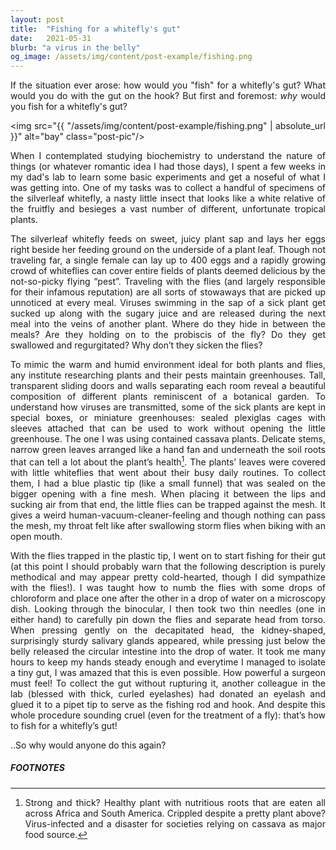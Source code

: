 ```yaml
---
layout: post
title:  "Fishing for a whitefly's gut"
date:   2021-05-31
blurb: "a virus in the belly"
og_image: /assets/img/content/post-example/fishing.png
---
```

<style>body {text-align: justify}</style>

If the situation ever arose: how would you "fish" for a whitefly's gut? What would you do with the gut on the hook? But first and foremost: *why* would you fish for a whitefly's gut? 

<img src="{{ "/assets/img/content/post-example/fishing.png" | absolute_url }}" alt="bay" class="post-pic"/>

When I contemplated studying biochemistry to understand the nature of things (or whatever romantic idea I had those days), I spent a few weeks in my dad's lab to learn some basic experiments and get a noseful of what I was getting into. One of my tasks was to collect a handful of specimens of the silverleaf whitefly, a nasty little insect that looks like a white relative of the fruitfly and besieges a vast number of different, unfortunate tropical plants. 

The silverleaf whitefly feeds on sweet, juicy plant sap and lays her eggs right beside her feeding ground on the underside of a plant leaf. Though not traveling far, a single female can lay up to 400 eggs and a rapidly growing crowd of whiteflies can cover entire fields of plants deemed delicious by the not-so-picky flying “pest”. Traveling with the flies (and largely responsible for their infamous reputation) are all sorts of stowaways that are picked up unnoticed at every meal. Viruses swimming in the sap of a sick plant get sucked up along with the sugary juice and are released during the next meal into the veins of another plant. Where do they hide in between the meals? Are they holding on to the probiscis of the fly? Do they get swallowed and regurgitated? Why don’t they sicken the flies?     

To mimic the warm and humid environment ideal for both plants and flies, any institute researching plants and their pests maintain greenhouses. Tall, transparent sliding doors and walls separating each room reveal a beautiful composition of different plants reminiscent of a botanical garden. To understand how viruses are transmitted, some of the sick plants are kept in special boxes, or miniature greenhouses: sealed plexiglas cages with sleeves attached that can be used to work without opening the little greenhouse. The one I was using contained cassava plants. Delicate stems, narrow green leaves arranged like a hand fan and underneath the soil roots that can tell a lot about the plant’s health[^1]. The plants’ leaves were covered with little whiteflies that went about their busy daily routines. To collect them, I had a blue plastic tip (like a small funnel) that was sealed on the bigger opening with a fine mesh. When placing it between the lips and sucking air from that end, the little flies can be trapped against the mesh. It gives a weird human-vacuum-cleaner-feeling and though nothing can pass the mesh, my throat felt like after swallowing storm flies when biking with an open mouth. 

With the flies trapped in the plastic tip, I went on to start fishing for their gut (at this point I should probably warn that the following description is purely methodical and may appear pretty cold-hearted, though I did sympathize with the flies!). I was taught how to numb the flies with some drops of chloroform and place one after the other in a drop of water on a microscopy dish. Looking through the binocular, I then took two thin needles (one in either hand) to carefully pin down the flies and separate head from torso. When pressing gently on the decapitated head, the kidney-shaped, surprisingly sturdy salivary glands appeared, while pressing just below the belly released the circular intestine into the drop of water. It took me many hours to keep my hands steady enough and everytime I managed to isolate a tiny gut, I was amazed that this is even possible. How powerful a surgeon must feel! To collect the gut without rupturing it, another colleague in the lab (blessed with thick, curled eyelashes) had donated an eyelash and glued it to a pipet tip to serve as the fishing rod and hook. And despite this whole procedure sounding cruel (even for the treatment of a fly): that’s how to fish for a whitefly’s gut! 

..So why would anyone do this again?


##### FOOTNOTES

[^1]: Strong and thick? Healthy plant with nutritious roots that are eaten all across Africa and South America. Crippled despite a pretty plant above? Virus-infected and a disaster for societies relying on cassava as major food source.


